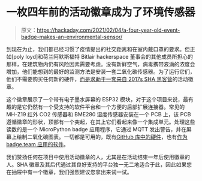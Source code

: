 # 一枚四年前的活动徽章成为了环境传感器

> 原文：<https://hackaday.com/2021/02/04/a-four-year-old-event-badge-makes-an-environmental-sensor/>

到现在为止，我们都已经习惯了疫情提出的社交距离和在室内戴口罩的要求。但正如[poly loyd]和荷兰阿默斯福特 Bitlair hackerspace 董事会的其他成员所担心的那样，在建筑物内仍有风险因素需要考虑。没有新鲜空气，病毒携带液滴的浓度会增加，他们能想到的最好的监测方法是安装一套二氧化碳传感器。为了运行它们，他们不需要购买任何新的硬件，[而是求助于一套来自 2017s SHA 黑客营](https://polyfloyd.net/post/co2-sensors-against-covid/)的活动徽章。

这个徽章展示了一个带有电子墨水屏幕的 ESP32 模块，对于这个项目来说，最有趣的是它仍然有一个受支持的软件平台和一个方便的后部扩展连接器。常见的 MH-Z19 红外 CO2 传感器和 BME280 湿度传感器安装在一个 PCB 上，该 PCB 遵循徽章的形状，顶部有一个突起，在其上它们看起来像一个集成单元。处理这些读数的是一个 MicroPython badge 应用程序，它通过 MQTT 发出警告，并在屏幕上绘制二氧化碳图表。一切都是可用的，既有[GitHub 库中的硬件](https://github.com/polyfloyd/sha2017-badge-co2-sensor)，也有[作为 badge.team 应用的软件](https://badge.team/projects/sha2017_badge_co2_sensor)。

我们赞扬任何在项目中使用活动徽章的人，尤其是在活动结束一年后使用徽章的人。SHA 徽章及其后代通过其良好支持的平台独一无二地适合于此，因此如果您在抽屉中有一个徽章，我们强烈建议您拿出来试一试。